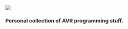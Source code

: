 ![](https://github.com/luqasz/avr/workflows/CI/badge.svg)

### Personal collection of AVR programming stuff.
